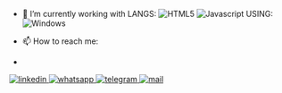 - 🌱 I’m currently working with
LANGS:
![HTML5](https://img.shields.io/badge/HTML5-E34F26?style=for-the-badge&logo=html5&logoColor=white)
![Javascript](https://img.shields.io/badge/JavaScript-F7DF1E?style=for-the-badge&logo=javascript&logoColor=black)
USING:
![Windows](https://img.shields.io/badge/Windows-0078D6?style=for-the-badge&logo=windows&logoColor=white)

- 📫 How to reach me:
- 
<a href="https://www.linkedin.com/in/mollfunn/" target="_blank">
  <img src="https://img.shields.io/badge/LinkedIn-0077B5?style=for-the-badge&logo=linkedin&logoColor=white" alt="linkedin"/>
</a>

<a href="wa.link/etm8fn" target="_blank">
  <img src="https://img.shields.io/badge/WhatsApp-25D366?style=for-the-badge&logo=whatsapp&logoColor=white" alt="whatsapp"/>
</a>

<a href="t.me/Mollfunn" target="_blank">
  <img src="https://img.shields.io/badge/telegram-0077B5?style=for-the-badge&logo=linkedin&logoColor=white" alt="telegram"/>
</a>

<a href="mailto:mollfunn@gmail.com" target="_blank">
  <img src="https://img.shields.io/badge/Gmail-D14836?style=for-the-badge&logo=gmail&logoColor=white" alt="mail"/>
</a>



<!--
**Mollfunn/Mollfunn** is a ✨ _special_ ✨ repository because its `README.md` (this file) appears on your GitHub profile.

Here are some ideas to get you started:

- 🔭 I’m currently working on ...
- 🌱 I’m currently learning ...
- 👯 I’m looking to collaborate on ...
- 🤔 I’m looking for help with ...
- 💬 Ask me about ...
- 📫 How to reach me: ...
- 😄 Pronouns: ...
- ⚡ Fun fact: ...
-->
